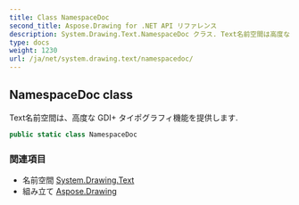 ```yaml
---
title: Class NamespaceDoc
second_title: Aspose.Drawing for .NET API リファレンス
description: System.Drawing.Text.NamespaceDoc クラス. Text名前空間は高度な GDI タイポグラフィ機能を提供します.
type: docs
weight: 1230
url: /ja/net/system.drawing.text/namespacedoc/
---
```

## NamespaceDoc class

Text名前空間は、高度な GDI+ タイポグラフィ機能を提供します.

```csharp
public static class NamespaceDoc
```

### 関連項目

* 名前空間 [System.Drawing.Text](../../system.drawing.text/)
* 組み立て [Aspose.Drawing](../../)


